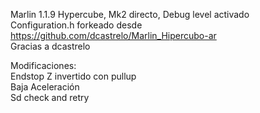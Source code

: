 Marlin 1.1.9 
Hypercube, Mk2 directo, Debug level activado 
<br/>
Configuration.h forkeado desde https://github.com/dcastrelo/Marlin_Hipercubo-ar
<br/> Gracias a dcastrelo<br/>

Modificaciones: 
<br/>Endstop Z invertido con pullup <br/>
Baja Aceleración  <br/>
Sd check and retry <br/>

